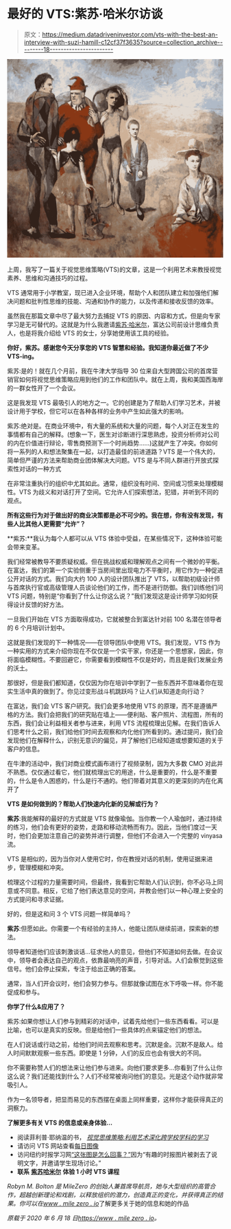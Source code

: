 # 最好的 VTS:紫苏·哈米尔访谈

> 原文：<https://medium.datadriveninvestor.com/vts-with-the-best-an-interview-with-suzi-hamill-c12cf37f3635?source=collection_archive---------18----------------------->

![](img/15e24a24efcc756b3ddd18b6d6a07f2e.png)

上周，我写了一篇关于视觉思维策略(VTS)的文章，这是一个利用艺术来教授视觉素养、思维和沟通技巧的过程。

VTS 通常用于小学教室，现已进入企业环境，帮助个人和团队建立和加强他们解决问题和批判性思维的技能、沟通和协作的能力，以及传递和接收反馈的效率。

虽然我在那篇文章中尽了最大努力去捕捉 VTS 的原因、内容和方式，但是向专家学习是无可替代的。这就是为什么我邀请[紫苏·哈米尔](https://www.linkedin.com/in/suzanne-hamill-b6a8a02/)，富达公司前设计思维负责人，也是将我介绍给 VTS 的女士，分享她使用该工具的经验。

**你好，紫苏。感谢您今天分享您的 VTS 智慧和经验。我知道你最近做了不少 VTS-ing。**

紫苏:是的！就在几个月前，我在牛津大学指导 30 位来自大型跨国公司的首席营销官如何将视觉思维策略应用到他们的工作和团队中。就在上周，我和美国西海岸的一群女性开了一个会议。

这是我发现 VTS 最吸引人的地方之一。它的创建是为了帮助人们学习艺术，并被设计用于学校，但它可以在各种各样的业务中产生如此强大的影响。

紫苏:绝对是。在商业环境中，有大量的系统和大量的问题，每个人对正在发生的事情都有自己的解释。(想象一下，医生对诊断进行深思熟虑，投资分析师对公司的内在价值进行辩论，零售商预测下一个时尚趋势……)这就产生了冲突。你如何将一系列的人和想法聚集在一起，以打造最佳的前进道路？VTS 是一个伟大的，简单但严谨的方法来帮助商业团体解决大问题。VTS 是与不同人群进行开放式探索性对话的一种方式

在非常注重执行的组织中尤其如此。通常，组织没有时间、空间或习惯来处理模糊性。VTS 为歧义和对话打开了空间。它允许人们探索想法，犯错，并听到不同的观点。

**所有这些行为对于做出好的商业决策都是必不可少的。我在想，你有没有发现，有些人比其他人更需要“允许”？**

**紫苏:**我认为每个人都可以从 VTS 体验中受益，在某些情况下，这种体验可能会带来变革。

我们经常被教导不要质疑权威。但在挑战权威和理解观点之间有一个微妙的平衡。在富达，我们的第一个实验侧重于当房间里出现电力不平衡时，用它作为一种促进公开对话的方式。我们向大约 100 人的设计团队推出了 VTS，以帮助初级设计师与首席执行官或高级管理人员谈论他们的工作，而不是进行防御。我们训练他们问 VTS 问题，特别是“你看到了什么让你这么说？”我们发现这是设计师学习如何获得设计反馈的好方法。

一旦我们开始在 VTS 方面取得成功，它就被整合到富达针对前 100 名潜在领导者的 6 个月培训计划中。

这就是我们发现的下一种情况——在领导团队中使用 VTS。我们发现，VTS 作为一种实用的方式来介绍你现在不仅仅是一个实干家，你还是一个思想家，因此，你将面临模糊性。不要回避它，你需要看到模糊性不仅是好的，而且是我们发展业务的沃土。

那很好，但是我们都知道，仅仅因为你在培训中学到了一些东西并不意味着你在现实生活中真的做到了。你见过变形战斗机跳跃吗？让人们从知道走向行动？

在富达，我们会 VTS 客户研究。我们会更多地使用 VTS 的原理，而不是遵循严格的方法。我们会把我们的研究贴在墙上——便利贴、客户照片、流程图，所有的东西，我们会让利益相关者参与进来，利用 VTS 流程梳理出见解。在我们告诉人们思考什么之前，我们给他们时间去观察和内化他们所看到的。通过提问，我们会发现他们在解释什么，识别无意识的偏见，并了解他们已经知道或想要知道的关于客户的信息。

在牛津的活动中，我们对商业模式画布进行了视频录制，因为大多数 CMO 对此并不熟悉。仅仅通过看它，他们就梳理出它的用途，什么是重要的，什么是不重要的，什么是令人困惑的，什么是行不通的。他们带着对其意义的更深刻的内在化离开了

**VTS 是如何做到的？帮助人们快速内化新的见解或行为？**

**紫苏**:我能解释的最好的方式就是 VTS 就像瑜伽。当你教一个人瑜伽时，通过持续的练习，他们会有更好的姿势，走路和移动流畅而有力。因此，当他们度过一天时，他们会更加注意自己的姿势并进行调整，但他们不会进入一个完整的 vinyasa 流。

VTS 是相似的，因为当你对人使用它时，你在教授对话的机制，使用证据来进步，管理模糊和冲突。

梳理这个过程的力量需要时间，但最终，我看到它帮助人们认识到，你不必马上同意或不同意。相反，它给了他们表达意见的空间，并教会他们以一种心理上安全的方式提问和寻求证据。

好的，但是这和问 3 个 VTS 问题一样简单吗？

**紫苏**:但愿如此。你需要一个有经验的主持人，他能让团队继续前进，探索新的想法。

领导者知道他们应该刺激谈话…征求他人的意见，但他们不知道如何去做。在会议中，领导者会表达自己的观点，依靠最响亮的声音，引导对话。人们会察觉到这些信号。他们会停止探索，专注于给出正确的答案。

通常，当人们开会议时，他们会努力参与。但那就像试图在水下呼吸一样。你不能促成和参与。

**你学了什么&应用了？**

紫苏:如果你想让人们参与到精彩的对话中，试着先给他们一些东西看看。可以是比喻，也可以是真实的反映。但是给他们一些具体的点来锚定他们的想法。

在人们说话或行动之前，给他们时间去观察和思考。沉默是金。沉默不是敌人。给人时间默默观察一些东西。即使是 1 分钟，人们的反应也会有很大的不同。

你不需要称赞人们的想法来让他们参与进来。向他们要求更多…你看到了什么让你这么说？我们还能找到什么？人们不经常被询问他们的意见。光是这个动作就非常吸引人。

作为一名领导者，把显而易见的东西摆在桌面上同样重要，这样你才能获得真正的洞察力。

**了解更多有关 VTS 的信息或亲身体验…**

*   阅读菲利普·耶纳温的书， [*视觉思维策略:利用艺术深化跨学校学科的学习*](https://www.amazon.com/Visual-Thinking-Strategies-Learning-Disciplines/dp/1612506097)
*   请访问 VTS 网站查看[每日图像](https://vtshome.org/daily-image/)
*   访问纽约时报学习网[“这张图是怎么回事？”](https://www.nytimes.com/column/learning-whats-going-on-in-this-picture)因为“有趣的时报图片被剥去了说明文字，并邀请学生现场讨论。”
*   **联系** [**紫苏哈米尔**](https://www.linkedin.com/in/suzanne-hamill-b6a8a02/) **体验 1 小时 VTS 课程**

*Robyn M. Bolton 是 MileZero 的创始人兼首席导航员，她与大型组织的高管合作，超越创新理论和戏剧，以释放组织的潜力，创造真正的变化，并获得真正的结果。你可以在*[*www . mile zero . io*](http://www.milezero.io/)了解更多关于她的信息和她的作品

*原载于 2020 年 6 月 18 日*[*https://www . mile zero . io*](https://www.milezero.io/2020/06/18/vts-with-suzi-hamill)*。*